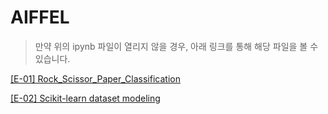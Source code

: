 # AIFFEL

> 만약 위의 ipynb 파일이 열리지 않을 경우, 아래 링크를 통해 해당 파일을 볼 수 있습니다.



[[E-01] Rock_Scissor_Paper_Classification](https://htmlpreview.github.io/?https://github.com/kongjeongbae/aiffel/blob/master/src/01/01_rock_scissor_paper_classification.html)


[[E-02] Scikit-learn dataset modeling](https://nbviewer.jupyter.org/github/kongjeongbae/aiffel/blob/master/%5BE-02%5D%20Scikit-learn%20dataset%20modeling.ipynb)